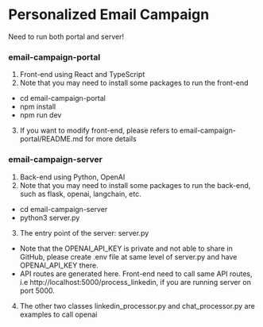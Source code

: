 # Personalized Email Campaign

Need to run both portal and server!

### email-campaign-portal
1. Front-end using React and TypeScript
2. Note that you may need to install some packages to run the front-end
- cd email-campaign-portal
- npm install
- npm run dev
3. If you want to modify front-end, please refers to email-campaign-portal/README.md for more details

### email-campaign-server
1. Back-end using Python, OpenAI
2. Note that you may need to install some packages to run the back-end, such as flask, openai, langchain, etc.
- cd email-campaign-server
- python3 server.py
3. The entry point of the server: server.py
- Note that the OPENAI_API_KEY is private and not able to share in GitHub, please create .env file at same level of server.py and have OPENAI_API_KEY there.
- API routes are generated here. Front-end need to call same API routes, i.e http://localhost:5000/process_linkedin, if you are running server on port 5000.
4. The other two classes linkedin_processor.py and chat_processor.py are examples to call openai
